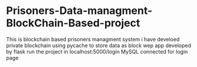 # Prisoners-Data-managment-BlockChain-Based-project

This is blockchain based prisoners managment system 
i have develoed private blockchain using pycache to store data as block
wep app developed by flask
run the project in localhost:5000/login
MySQL connected for login page

